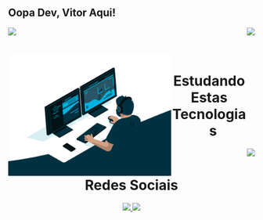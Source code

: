## Oopa Dev, Vitor Aqui!

<div>
  <img  height="180em" src="https://github-readme-stats.vercel.app/api?username=VitorVini&show_icons=true&theme=neon&include_all_commits=true&count_private=true"/>
  <img align="right" height="180em" src="https://github-readme-stats.vercel.app/api/top-langs/?username=VitorVini&layout=compact&langs_count=16&theme=neon"/>
</div>
<br>

<div  align="center"> 
  <div style="display: inline_block"><br>
    <img align="left" height="250" alt="coding-time" src="code.gif">
    <h1 align="center">Estudando Estas Tecnologias</h1>
    <p align="right">
    <a href="https://skillicons.dev">
    <img src="https://skillicons.dev/icons?i=py,cs,dotnet,js,nodejs,react,html,css,mysql,git" />
    </a>
   </div>
    
  
  <h1 align="center">Redes Sociais</h1>
    <a href = "https://www.linkedin.com/in/vitorviniciussilva/">
      <img width="35" src="https://skillicons.dev/icons?i=linkedin">
    </a>
    <a href = "https://www.instagram.com/vitor_visilva/">
      <img width="35" src="https://skillicons.dev/icons?i=instagram">
    </a>
</div>

